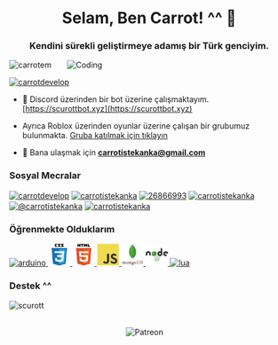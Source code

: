 <h1 align="center">Selam, Ben Carrot! ^^ 🥕</h1>
<h3 align="center">Kendini sürekli geliştirmeye adamış bir Türk genciyim.</h3>
<img align="right" alt="Coding" width="400" src="https://media.tenor.com/YUzRkMOL-3EAAAAM/programming-computer-frog.gif">

<p align="left"> <img src="https://komarev.com/ghpvc/?username=carrotem&label=Profile%20views&color=0e75b6&style=flat" alt="carrotem" /> </p>

<p align="left"> <a href="https://twitter.com/carrotdevelop" target="blank"><img src="https://img.shields.io/twitter/follow/carrotdevelop?logo=twitter&style=for-the-badge" alt="carrotdevelop" /></a> </p>

- 🤖 Discord üzerinden bir bot üzerine çalışmaktayım. [https://scurottbot.xyz](https://scurottbot.xyz)

- Ayrıca Roblox üzerinden oyunlar üzerine çalışan bir grubumuz bulunmakta. [Gruba katılmak için tıklayın](https://www.roblox.com/groups/34708718/Exarton-Studio#!/about)

- 📨 Bana ulaşmak için **carrotistekanka@gmail.com**

<h3 align="left">Sosyal Mecralar</h3>
<p align="left">
<a href="https://twitter.com/carrotdevelop" target="blank"><img align="center" src="https://raw.githubusercontent.com/rahuldkjain/github-profile-readme-generator/master/src/images/icons/Social/twitter.svg" alt="carrotdevelop" height="30" width="40" /></a>
<a href="https://linkedin.com/in/carrotistekanka" target="blank"><img align="center" src="https://raw.githubusercontent.com/rahuldkjain/github-profile-readme-generator/master/src/images/icons/Social/linked-in-alt.svg" alt="carrotistekanka" height="30" width="40" /></a>
<a href="https://stackoverflow.com/users/26866993" target="blank"><img align="center" src="https://raw.githubusercontent.com/rahuldkjain/github-profile-readme-generator/master/src/images/icons/Social/stack-overflow.svg" alt="26866993" height="30" width="40" /></a>
<a href="https://instagram.com/carrotistekanka" target="blank"><img align="center" src="https://raw.githubusercontent.com/rahuldkjain/github-profile-readme-generator/master/src/images/icons/Social/instagram.svg" alt="carrotistekanka" height="30" width="40" /></a>
<a href="https://medium.com/@carrotistekanka" target="blank"><img align="center" src="https://raw.githubusercontent.com/rahuldkjain/github-profile-readme-generator/master/src/images/icons/Social/medium.svg" alt="@carrotistekanka" height="30" width="40" /></a>
<a href="https://www.youtube.com/c/carrotistekanka" target="blank"><img align="center" src="https://raw.githubusercontent.com/rahuldkjain/github-profile-readme-generator/master/src/images/icons/Social/youtube.svg" alt="carrotistekanka" height="30" width="40" /></a>
</p>

<h3 align="left">Öğrenmekte Olduklarım</h3>
<p align="left"> 
  <a href="https://www.arduino.cc/" target="_blank" rel="noreferrer"> 
    <img src="https://cdn.worldvectorlogo.com/logos/arduino-1.svg" alt="arduino" width="40" height="40"/> 
  </a> 
  <a href="https://www.w3schools.com/css/" target="_blank" rel="noreferrer"> 
    <img src="https://raw.githubusercontent.com/devicons/devicon/master/icons/css3/css3-original-wordmark.svg" alt="css3" width="40" height="40"/> 
  </a> 
  <a href="https://www.w3.org/html/" target="_blank" rel="noreferrer"> 
    <img src="https://raw.githubusercontent.com/devicons/devicon/master/icons/html5/html5-original-wordmark.svg" alt="html5" width="40" height="40"/> 
  </a> 
  <a href="https://developer.mozilla.org/en-US/docs/Web/JavaScript" target="_blank" rel="noreferrer"> 
    <img src="https://raw.githubusercontent.com/devicons/devicon/master/icons/javascript/javascript-original.svg" alt="javascript" width="40" height="40"/> 
  </a> 
  <a href="https://www.mongodb.com/" target="_blank" rel="noreferrer"> 
    <img src="https://raw.githubusercontent.com/devicons/devicon/master/icons/mongodb/mongodb-original-wordmark.svg" alt="mongodb" width="40" height="40"/> 
  </a> 
  <a href="https://nodejs.org" target="_blank" rel="noreferrer"> 
    <img src="https://raw.githubusercontent.com/devicons/devicon/master/icons/nodejs/nodejs-original-wordmark.svg" alt="nodejs" width="40" height="40"/> 
  </a> 
  <a href="https://www.lua.org/" target="_blank" rel="noreferrer"> 
    <img src="https://cdn.worldvectorlogo.com/logos/lua-5.svg" alt="lua" width="40" height="40"/>
  </a> 
</p>

<h3 align="left">Destek ^^</h3>
<p>
  <a href="https://www.buymeacoffee.com/scurott">
    <img align="left" src="https://cdn.buymeacoffee.com/buttons/v2/default-yellow.png" height="50" width="210" alt="scurott" />
  </a>
</p>
<br><br>

<p>
  <a href="https://www.patreon.com/ScurottBOT">
    <img align="left" src="https://cdn.jsdelivr.net/npm/simple-icons@v5/icons/patreon.svg" height="50" width="210" alt="Patreon" />
  </a>
</p>
<br><br>



